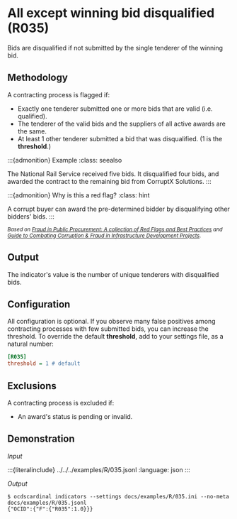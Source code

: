 # All except winning bid disqualified (R035)

Bids are disqualified if not submitted by the single tenderer of the winning bid.

## Methodology

A contracting process is flagged if:

- Exactly one tenderer submitted one or more bids that are valid (i.e. qualified).
- The tenderer of the valid bids and the suppliers of all active awards are the same.
- At least 1 other tenderer submitted a bid that was disqualified. (1 is the **threshold**.)

:::{admonition} Example
:class: seealso

The National Rail Service received five bids. It disqualified four bids, and awarded the contract to the remaining bid from CorruptX Solutions.
:::

:::{admonition} Why is this a red flag?
:class: hint

A corrupt buyer can award the pre-determined bidder by disqualifying other bidders' bids.
:::

<small>*Based on [Fraud in Public Procurement: A collection of Red Flags and Best Practices](https://ec.europa.eu/sfc/system/files/documents/sfc-files/fraud-public-procurement-final-20122017-ares20176254403.pdf) and [Guide to Combating Corruption & Fraud in Infrastructure Development Projects](https://guide.iacrc.org/potential-scheme-excluding-qualified-bidders/).*</small>

## Output

The indicator's value is the number of unique tenderers with disqualified bids.

## Configuration

All configuration is optional. If you observe many false positives among contracting processes with few submitted bids, you can increase the threshold. To override the default **threshold**, add to your settings file, as a natural number:

```ini
[R035]
threshold = 1 # default
```

## Exclusions

A contracting process is excluded if:

- An award's status is pending or invalid.

## Demonstration

*Input*

:::{literalinclude} ../../../examples/R/035.jsonl
:language: json
:::

*Output*

```console
$ ocdscardinal indicators --settings docs/examples/R/035.ini --no-meta docs/examples/R/035.jsonl
{"OCID":{"F":{"R035":1.0}}}

```

